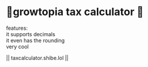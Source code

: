 # 🍉growtopia tax calculator 🍉
features:<br />
it supports decimals<br />
it even has the rounding<br />
very cool<br />

|| taxcalculator.shibe.lol ||
